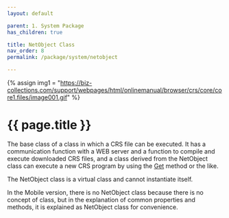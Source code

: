 ```yaml
---
layout: default

parent: 1. System Package
has_children: true

title: NetObject Class
nav_order: 8
permalink: /package/system/netobject

---
```

{% assign img1 = "https://biz-collections.com/support/webpages/html/onlinemanual/browser/crs/core/core1.files/image001.gif" %}


# {{ page.title }}

The base class of a class in which a CRS file can be executed. It has a communication function with a WEB server and a function to compile and execute downloaded CRS files, and a class derived from the NetObject class can execute a new CRS program by using the [Get](/package/system/netobject/methods/get) method or the like.

The NetObject class is a virtual class and cannot instantiate itself.

In the Mobile version, there is no NetObject class because there is no concept of class, but in the explanation of common properties and methods, it is explained as NetObject class for convenience.